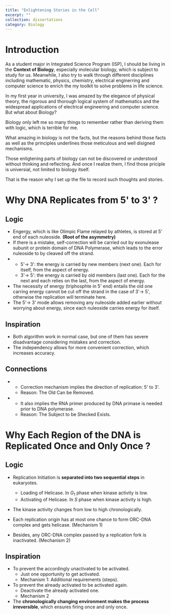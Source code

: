 ```yaml
---
title: "Enlightening Stories in the Cell"
excerpt: ""
collection: dissertations
category: Biology
---
```


# Introduction
As a student major in Integrated Science Program (ISP), I should be living in the **Context of Biology**, especially molecular biology, which is subject to study for us. Meanwhile, I also try to walk through different disciplines including mathematic, physics, chemistry, electrical enginerring and computer science to enrich the my toolkit to solve problems in life science.

In my first year in university, I was amazed by the elegance of physical theory, the rigorous and thorough logical system of mathematics and the widespread applications of electrical engineering and computer science. But what about Biology?

Biology only left me so many things to remember rather than deriving them with logic, which is terrible for me.

What amazing in biology is not the facts, but the reasons behind those facts as well as the principles underlines those meticulous and well disigned mechanisms.

Those enligtening parts of biology can not be discovered or understood without thinking and reflecting. And once I realize them, I find those priciple is universial, not limited to biology itself.

That is the reason why I set up the file to record such thoughts and stories.

# Why DNA Replicates from 5' to 3' ?
## Logic
* Engergy, which is like Olimpic Flame relayed by athletes, is stored at 5' end of each nuleoside. **(Root of the asymmetry)**
* If there is a mistake, self-correction will be carried out by exonulease subunit or protein domain of DNA Polymerase, which leads to the error nuleoside to by cleaved off the strand.
* 
    * 5'$\rightarrow$ 3': the energy is carried by new members (next one). Each for itself, from the aspect of energy.
    * 3'$\rightarrow$ 5': the energy is carried by old members (last one). Each for the next and each relies on the last, from the aspect of energy.
* The necessity of energy (triphosphte in 5' end) entails the old one carring energy cannot be cut off the strand in the case of 3'$\rightarrow$ 5', otherwise the replication will terminate here.
* The 5'$\rightarrow$ 3' mode allows removing any nuleoside added earlier without worrying about energy, since each nuleoside carries energy for itself.
## Inspiration
* Both algorithm work in normal case, but one of them has severe disadvantage considering mistakes and correction.
* The independency allows for more convenient correction, which increases accuracy.
## Connections
* 
    * Correction mechanism implies the direction of replication: 5' to 3'.
    * Reason: The Old Can be Removed.
* 
    * It also implies the RNA primer produced by DNA primase is needed prior to DNA polymerase.
    * Reason: The Subject to be Shecked Exists.

# Why Each Region of the DNA is Replicated Once and Only Once ?
## Logic
* Replication Initiation is **separated into two sequential steps** in eukaryotes.
    * Loading of Helicase. In $G_1$ phase when kinase activity is low.
    * Activating of Helicase. In $S$ phase when kinase activity is high.

* The kinase activity changes from low to high chronologically.

* Each replication origin has at most one chance to form ORC-DNA complex and gets helicase. (Mechanism 1)

* Besides, any ORC-DNA complex passed by a replication fork is inactivated. (Mechanism 2)

## Inspiration

* To prevent the accordingly unactivated to be activated.
    * Just one opportunity to get activated.
    * Mechanism 1: Additional requirements (steps).
* To prevent the already activated to be activated again.
    * Deactivate the already activated one.
    * Mechanism 2
* The **chronologically changing environment makes the process irreversible**, which ensures firing once and only once.


